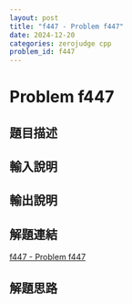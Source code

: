 ```yaml
---
layout: post
title: "f447 - Problem f447"
date: 2024-12-20
categories: zerojudge cpp
problem_id: f447
---
```


# Problem f447

## 題目描述



## 輸入說明



## 輸出說明



## 解題連結

[f447 - Problem f447](https://zerojudge.tw/ShowProblem?problemid=f447)

## 解題思路

